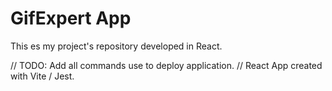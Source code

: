 # GifExpert App

This es my project's repository developed in React.

// TODO: Add all commands use to deploy application.
// React App created with Vite / Jest.